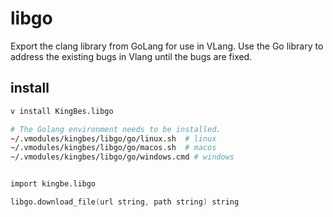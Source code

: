 # libgo

Export the clang library from GoLang for use in VLang.
Use the Go library to address the existing bugs in Vlang until the bugs are fixed.

## install

```bash
v install KingBes.libgo
```

```bash
# The Golang environment needs to be installed.
~/.vmodules/kingbes/libgo/go/linux.sh  # linux
~/.vmodules/kingbes/libgo/go/macos.sh  # macos
~/.vmodules/kingbes/libgo/go/windows.cmd # windows
```

```v

import kingbe.libgo

libgo.download_file(url string, path string) string 

```